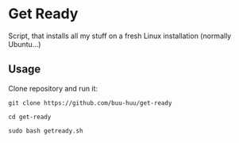 # Get Ready

Script, that installs all my stuff on a fresh Linux installation (normally Ubuntu...)

## Usage

Clone repository and run it:

`git clone https://github.com/buu-huu/get-ready`

`cd get-ready`

`sudo bash getready.sh`

